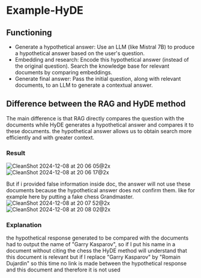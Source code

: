 # Example-HyDE

## Functioning
- Generate a hypothetical answer:
Use an LLM (like Mistral 7B) to produce a hypothetical answer based on the user's question.
- Embedding and research:
Encode this hypothetical answer (instead of the original question).
Search the knowledge base for relevant documents by comparing embeddings.
- Generate final answer:
Pass the initial question, along with relevant documents, to an LLM to generate a contextual answer.

## Difference between the RAG and HyDE method
The main difference is that RAG directly compares the question with the documents while HyDE generates a hypothetical answer and compares it to these documents. the hypothetical answer allows us to obtain search more efficiently and with greater context.

### Result
![CleanShot 2024-12-08 at 20 06 05@2x](https://github.com/user-attachments/assets/bb12fa11-0dd2-4f97-96ba-6d7d741b4d50)
![CleanShot 2024-12-08 at 20 06 17@2x](https://github.com/user-attachments/assets/9656aacd-02ed-4b43-b287-11e65ecb4889)

But if i provided false information inside doc, the answer will not use these documents because the hypothetical answer does not confirm them. like for example here by putting a fake chess Grandmaster.
![CleanShot 2024-12-08 at 20 07 52@2x](https://github.com/user-attachments/assets/d8f12410-4ab0-4897-b8a5-097c77f1157b)
![CleanShot 2024-12-08 at 20 08 02@2x](https://github.com/user-attachments/assets/80521a86-157c-4767-8007-c6ba72688d85)

### Explanation
the hypothetical response generated to be compared with the documents had to output the name of "Garry Kasparov", so if I put his name in a document without citing the chess the HyDE method will understand that this document is relevant but if I replace "Garry Kasparov" by "Romain Dujardin" so this time no link is made between the hypothetical response and this document and therefore it is not used
